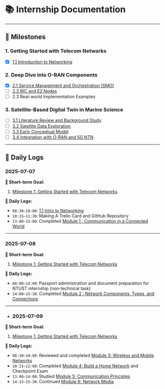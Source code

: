 # 📚 Internship Documentation
---

## 🏁 Milestones

### 1. Getting Started with Telecom Networks
- [x] [1.1 Introduction to Networking](docs/networking.md#11-introduction-to-networking)

### 2. Deep Dive into O-RAN Components
- [x] [2.1 Service Management and Orchestration (SMO)](docs/oran/smo.md#21-service-management-and-orchestration)
- [ ] [2.2 RIC and E2 Nodes](docs/oran/ric.md#22-ric-and-e2-nodes)
- [ ] 2.3 Real-world Implementation Examples

### 3. Satellite-Based Digital Twin in Marine Science
- [ ] [3.1 Literature Review and Background Study](docs/sat/filename)
- [ ] [3.2 Satellite Data Exploration](docs/sat/filename)
- [ ] [3.3 Early Conceptual Model](docs/sat/filename)
- [ ] [3.4 Integration with O-RAN and 5G NTN](docs/sat/filename)
---

## 📆 Daily Logs

### 2025-07-07

**🎯 Short-term Goal:**  
1. [Milestone 1: Getting Started with Telecom Networks](docs/networking.md)

**📝 Daily Logs:**  
- `08:30–10:00`: [1.1 Intro to Networking](docs/networking.md#11-introduction-to-networking)  
- `10:15–11:30`: Making A Trello Card and GitHub Repository
- `13:00–15:00`: Completed [Module 1 : Communication in a Connected World](docs/networking.md#module-4-home-network)

---

### 2025-07-08

**🎯 Short-term Goal:**  
1. [Milestone 1: Getting Started with Telecom Networks](docs/networking.md)

**📝 Daily Logs:**  
- `08:00–14:00`: Passport administration and document preparation for NTUST internship (non-technical task)  
- `14:00–15:30`: Completed [Module 2 : Network Components, Types, and Connections](docs/networking.md#module-4-home-network) 

---

- ### 2025-07-09

**🎯 Short-term Goal:**  
1. [Milestone 1: Getting Started with Telecom Networks](docs/networking.md)

**📝 Daily Logs:**  
- `08:30–10:00`: Reviewed and completed [Module 3: Wireless and Mobile Networks](docs/networking.md#module-3-wireless-networks)  
- `10:15–12:00`: Completed [Module 4: Build a Home Network](docs/networking.md#module-4-home-network) and Checkpoint Exam  
- `13:00–14:00`: Studied [Module 5: Communication Principles](docs/networking.md#module-5-communication-principles)  
- `14:15–15:30`: Continued [Module 6: Network Media](docs/networking.md#module-6-network-media)

